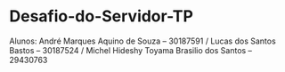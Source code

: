 # Desafio-do-Servidor-TP
Alunos: André Marques Aquino de Souza – 30187591  /  Lucas dos Santos Bastos – 30187524 / Michel Hideshy Toyama Brasilio dos Santos – 29430763
